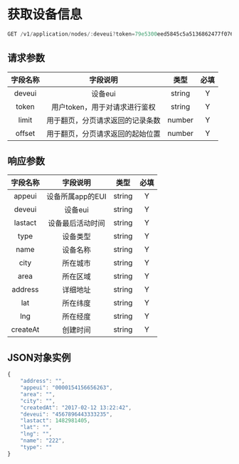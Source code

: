 # 获取设备信息

```js
GET /v1/application/nodes/:deveui?token=79e5300eed5845c5a5136862477f0760
```

## 请求参数

| **字段名称** | **字段说明** | **类型** | **必填** |
| :---: | :---: | :---: | :---: |
| deveui | 设备eui | string | Y |
| token | 用户token，用于对请求进行鉴权 | string | Y |
| limit | 用于翻页，分页请求返回的记录条数 | number | Y |
| offset | 用于翻页，分页请求返回的起始位置 | number | Y |

## 响应参数

| **字段名称** | **字段说明** | **类型** | **必填** |
| :---: | :---: | :---: | :---: |
| appeui | 设备所属app的EUI | string | Y |
| deveui | 设备eui | string | Y |
| lastact | 设备最后活动时间 | string | Y |
| type | 设备类型 | string | Y |
| name | 设备名称 | string | Y |
| city | 所在城市 | string | Y |
| area | 所在区域 | string | Y |
| address | 详细地址 | string | Y |
| lat | 所在纬度 | string | Y |
| lng | 所在经度 | string | Y |
| createAt | 创建时间 | string | Y |

## JSON对象实例

```js
{
    "address": "",
    "appeui": "0000154156656263",
    "area": "",
    "city": "",
    "createdAt": "2017-02-12 13:22:42",
    "deveui": "4567896443333235",
    "lastact": 1482981405,
    "lat": "",
    "lng": "",
    "name": "222",
    "type": ""
}
```



